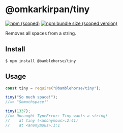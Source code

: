 # @omkarkirpan/tiny

[![npm (scoped)](https://img.shields.io/npm/v/@omkarkirpan/tiny)](https://github.com/OmkarKirpan/tiny)
[![npm bundle size (scoped version)](https://img.shields.io/bundlephobia/min/@omkarkirpan/tiny/1.0.0)](https://github.com/OmkarKirpan/tiny)

Removes all spaces from a string.

## Install

```
$ npm install @bamblehorse/tiny
```

## Usage

```js
const tiny = require("@bamblehorse/tiny");

tiny("So much space!");
//=> "Somuchspace!"

tiny(1337);
//=> Uncaught TypeError: Tiny wants a string!
//    at tiny (<anonymous>:2:41)
//    at <anonymous>:1:1
```
